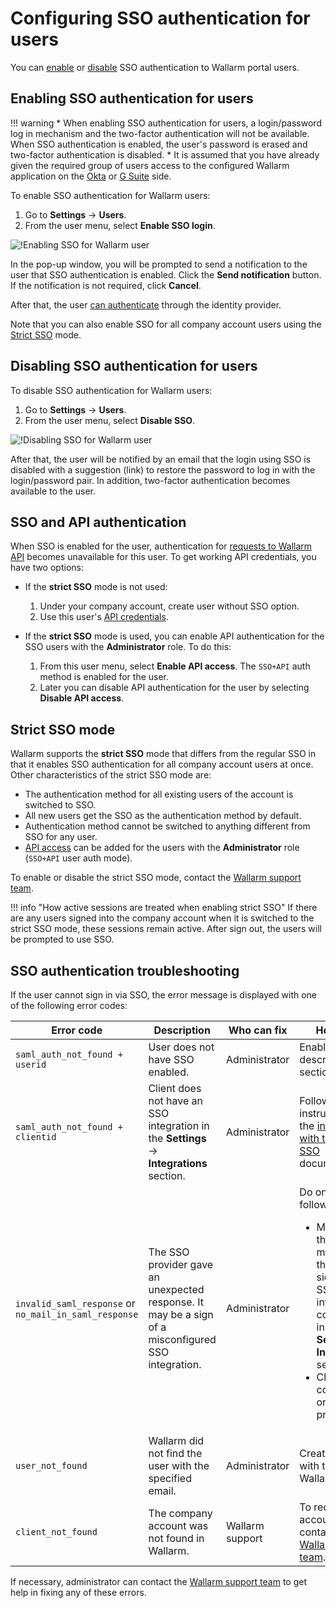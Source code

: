 #   Configuring SSO authentication for users

[img-enable-sso-for-user]:  ../../../images/admin-guides/configuration-guides/sso/enable-sso-for-user.png
[img-disable-sso-for-user]: ../../../images/admin-guides/configuration-guides/sso/disable-sso-for-user.png

[doc-allow-access-gsuite]:  gsuite/allow-access-to-wl.md
[doc-allow-access-okta]:    okta/allow-access-to-wl.md

[doc-user-sso-guide]:       ../../../user-guides/use-sso.md
[doc-disable-sso]:          change-sso-provider.md   

[anchor-enable]:            #enabling-sso-authentication-for-users 
[anchor-disable]:           #disabling-sso-authentication-for-users      

You can [enable][anchor-enable] or [disable][anchor-disable] SSO authentication to Wallarm portal users.


##   Enabling SSO authentication for users

!!! warning
    *   When enabling SSO authentication for users, a login/password log in mechanism and the two-factor authentication will not be available. When SSO authentication is enabled, the user's password is erased and two-factor authentication is disabled.
    *   It is assumed that you have already given the required group of users access to the configured Wallarm application on the [Okta][doc-allow-access-okta] or [G Suite][doc-allow-access-gsuite] side.


To enable SSO authentication for Wallarm users:

1. Go to **Settings** → **Users**.
1. From the user menu, select **Enable SSO login**.

![!Enabling SSO for Wallarm user][img-enable-sso-for-user]

In the pop-up window, you will be prompted to send a notification to the user that SSO authentication is enabled. Click the **Send notification** button. If the notification is not required, click **Cancel**.

After that, the user [can authenticate][doc-user-sso-guide] through the identity provider.

Note that you can also enable SSO for all company account users using the [Strict SSO](#strict-sso-mode) mode.

##  Disabling SSO authentication for users

To disable SSO authentication for Wallarm users:

1. Go to **Settings** → **Users**.
1. From the user menu, select **Disable SSO**.

![!Disabling SSO for Wallarm user][img-disable-sso-for-user]

After that, the user will be notified by an email that the login using SSO is disabled with a suggestion (link) to restore the password to log in with the login/password pair. In addition, two-factor authentication becomes available to the user.

## SSO and API authentication

When SSO is enabled for the user, authentication for [requests to Wallarm API](../../../api/overview.md#your-own-client) becomes unavailable for this user. To get working API credentials, you have two options: 

* If the **strict SSO** mode is not used:

    1. Under your company account, create user without SSO option.
    1. Use this user's [API credentials](../../../api/overview.md#your-own-client).

* If the **strict SSO** mode is used, you can enable API authentication for the SSO users with the **Administrator** role. To do this:

    1. From this user menu, select **Enable API access**. The `SSO+API` auth method is enabled for the user.
    1. Later you can disable API authentication for the user by selecting **Disable API access**.

## Strict SSO mode

Wallarm supports the **strict SSO** mode that differs from the regular SSO in that it enables SSO authentication for all company account users at once. Other characteristics of the strict SSO mode are:

* The authentication method for all existing users of the account is switched to SSO.
* All new users get the SSO as the authentication method by default.
* Authentication method cannot be switched to anything different from SSO for any user.
* [API access](#sso-and-api-authentication) can be added for the users with the **Administrator** role (`SSO+API` user auth mode).

To enable or disable the strict SSO mode, contact the [Wallarm support team](mailto:support@wallarm.com).

!!! info "How active sessions are treated when enabling strict SSO"
    If there are any users signed into the company account when it is switched to the strict SSO mode, these sessions remain active. After sign out, the users will be prompted to use SSO.

## SSO authentication troubleshooting

If the user cannot sign in via SSO, the error message is displayed with one of the following error codes:

| Error code | Description | Who can fix | How to fix |
|--|--|--|--|
| `saml_auth_not_found + userid` | User does not have SSO enabled. | Administrator | Enable SSO as described in the section [above](#enabling-sso-authentication-for-users). |
| `saml_auth_not_found + clientid` | Client does not have an SSO integration in the **Settings** → **Integrations** section. | Administrator  | Follow the instructions in the [integration with the SAML SSO](intro.md) documentation. |
| `invalid_saml_response` or `no_mail_in_saml_response` | The SSO provider gave an unexpected response. It may be a sign of a misconfigured SSO integration. | Administrator | Do one of the following:<br><ul><li>Make sure there are no mistakes on the Wallarm side, in the SSO integration configuration, in the **Settings** → **Integrations** section.</li><li>Check configuration on the SSO provider side.</li></ul> |
| `user_not_found` | Wallarm did not find the user with the specified email. | Administrator | Create a user with this email in Wallarm Console. |
| `client_not_found` | The company account was not found in Wallarm. | Wallarm support | To request the account creation, contact the [Wallarm support team](mailto:support@wallarm.com). |

 If necessary, administrator can contact the [Wallarm support team](mailto:support@wallarm.com) to get help in fixing any of these errors.